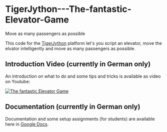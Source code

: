 # TigerJython---The-fantastic-Elevator-Game
Move as many passengers as possible

This code for the [TigerJython](http://tigerjython.ch/) platform let's you script an elevator, move the elvator
intelligently and move as many passengers as possible.


## Introduction Video (currently in German only)
An introduction on what to do and some tips and tricks is available as video on Youtube:

[![The fantastic Elevator Game](https://img.youtube.com/vi/skn4qAwZkg/0.jpg)](https://www.youtube.com/watch?v=skn4qAwZkg "The fantastic Elevator Game")


## Documentation (currently in German only)
Documentation and some setup assignments (for students) are available here in [Google Docs](https://docs.google.com/document/d/1WTBsw8CtMDsBYytG1RFwHxc0Peq5h9EnWio0Rvhyn8A/edit?usp=sharing).


